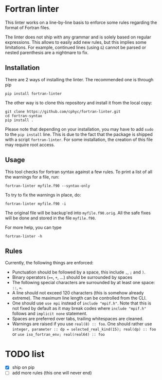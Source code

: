 # Fortran linter

This linter works on a line-by-line basis to enforce some rules regarding the format of Fortran files.

The linter does not ship with any grammar and is solely based on regular expressions. This allows
to easily add new rules, but this implies some limitations. For example, continued lines (using `&`)
cannot be parsed or nested parenthesis are a nightmare to fix.

## Installation

There are 2 ways of installing the linter. The recommended one is through pip

	pip install fortran-linter

The other way is to clone this repository and install it from the local copy:

	git clone https://github.com/cphyc/fortran-linter.git
	cd fortran-syntax
	pip install .

Please note that depending on your installation, you may have to add `sudo` to the `pip install` line. This is due to the fact that the package is shipped with a script `fortran-linter`. For some installation, the creation of this file may require root access.

## Usage

This tool checks for fortran syntax against a few rules. To print a list of all the warnings for a file, run:

    fortran-linter myfile.f90 --syntax-only

To try to fix the warnings in place, do:

    fortran-linter myfile.f90 -i

The original file will be backup'ed into `myfile.f90.orig`. All the safe fixes will be done and stored in the file `myfile.f90`.

For more help, you can type

	fortran-linter -h

## Rules

Currently, the following things are enforced:
  * Punctuation should be followed by a space, this include `,`, `;` and `)`.
  * Binary operators (`==`, `+`, ...) should be surrounded by spaces
  * The following special characters are surrounded by at least one space: `::`, `=`.
  * A line should not exceed 120 characters (this is somehow already extreme). The maximum line length can be controlled from the CLI.
  * One should use `use mpi` instead of `include "mpif.h"`. Note that this is not fixed by default as it may break codes where `include "mpif.h"` follows and `implicit none` statement.
  * Spaces are preferred over tabs, trailing whitespaces are cleaned.
  * Warnings are raised if you use `real(8) :: foo`. One should rather use `integer, parameter :: dp = selected_real_kind(15); real(dp) :: foo` or `use iso_fortran_env; real(real64) :: foo`

# TODO list

 * [x] ship on pip
 * [ ] add more rules (this one will never end)
